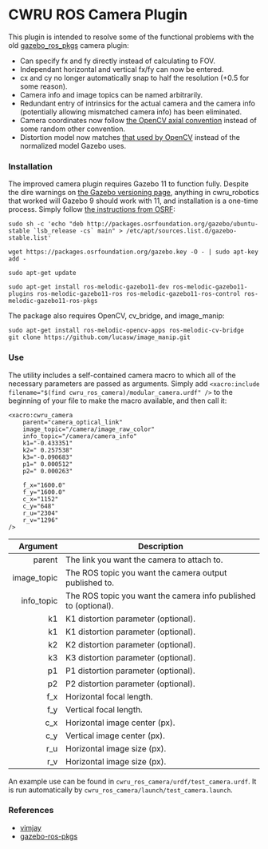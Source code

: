 # CWRU ROS Camera Plugin #

This plugin is intended to resolve some of the functional problems with the old [gazebo_ros_pkgs](https://github.com/ros-simulation/gazebo_ros_pkgs) camera plugin:

+ Can specify fx and fy directly instead of calculating to FOV.
+ Independant horizontal and vertical fx/fy can now be entered.
+ cx and cy no longer automatically snap to half the resolution (+0.5 for some reason).
+ Camera info and image topics can be named arbitrarily.
+ Redundant entry of intrinsics for the actual camera and the camera info (potentially allowing mismatched camera info) has been eliminated.
+ Camera coordinates now follow [the OpenCV axial convention](https://docs.opencv.org/master/pinhole_camera_model.png) instead of some random other convention.
+ Distortion model now matches [that used by OpenCV](https://docs.opencv.org/master/d9/d0c/group__calib3d.html) instead of the normalized model Gazebo uses.

### Installation ###

The improved camera plugin requires Gazebo 11 to function fully. Despite the dire warnings on [the Gazebo versioning page](http://gazebosim.org/tutorials/?tut=ros_wrapper_versions), anything in cwru\_robotics that worked will Gazebo 9 should work with 11, and installation is a one-time process. Simply follow [the instructions from OSRF](http://gazebosim.org/tutorials?tut=install_ubuntu&cat=install):

```
sudo sh -c 'echo "deb http://packages.osrfoundation.org/gazebo/ubuntu-stable `lsb_release -cs` main" > /etc/apt/sources.list.d/gazebo-stable.list'

wget https://packages.osrfoundation.org/gazebo.key -O - | sudo apt-key add -

sudo apt-get update

sudo apt-get install ros-melodic-gazebo11-dev ros-melodic-gazebo11-plugins ros-melodic-gazebo11-ros ros-melodic-gazebo11-ros-control ros-melodic-gazebo11-ros-pkgs
```

The package also requires OpenCV, cv_bridge, and image_manip:

```
sudo apt-get install ros-melodic-opencv-apps ros-melodic-cv-bridge
git clone https://github.com/lucasw/image_manip.git
```

### Use ###

The utility includes a self-contained camera macro to which all of the necessary parameters are passed as arguments. Simply add `<xacro:include filename="$(find cwru_ros_camera)/modular_camera.urdf" />` to the beginning of your file to make the macro available, and then call it:

```
<xacro:cwru_camera
	parent="camera_optical_link"
	image_topic="/camera/image_raw_color"
	info_topic="/camera/camera_info"
	k1="-0.433351"
	k2=" 0.257538"
	k3="-0.090683"
	p1=" 0.000512"
	p2=" 0.000263"
	
	f_x="1600.0"
	f_y="1600.0"
	c_x="1152"
	c_y="648"
	r_u="2304"
	r_v="1296"
/>
```

|  Argument | Description |
|----------:|-------------|
|parent     |The link you want the camera to attach to.|
|image_topic|The ROS topic you want the camera output published to.|
|info_topic |The ROS topic you want the camera info published to (optional).|
|k1         |K1 distortion parameter (optional).|
|k1         |K1 distortion parameter (optional).|
|k2         |K2 distortion parameter (optional).|
|k3         |K3 distortion parameter (optional).|
|p1         |P1 distortion parameter (optional).|
|p2         |P2 distortion parameter (optional).|
|f_x        |Horizontal focal length.|
|f_y        |Vertical focal length.|
|c_x        |Horizontal image center (px).|
|c_y        |Vertical image center (px).|
|r_u        |Horizontal image size (px).|
|r_v        |Horizontal image size (px).|

An example use can be found in `cwru_ros_camera/urdf/test_camera.urdf`. It is run automatically by `cwru_ros_camera/launch/test_camera.launch`.

### References ###
+ [vimjay](https://github.com/lucasw/vimjay)
+ [gazebo-ros-pkgs](https://github.com/ros-simulation/gazebo_ros_pkgs)
